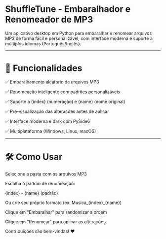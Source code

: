 # ShuffleTune - Embaralhador e Renomeador de MP3
Um aplicativo desktop em Python para embaralhar e renomear arquivos MP3 de forma fácil e personalizável, com interface moderna e suporte a múltiplos idiomas (Português/Inglês).


---------
# 🔧 Funcionalidades
✅ Embaralhamento aleatório de arquivos MP3

✅ Renomeação inteligente com padrões personalizáveis

✅ Suporte a {index} (numeração) e {name} (nome original)

✅ Pré-visualização das alterações antes de aplicar

✅ Interface moderna e dark com PySide6

✅ Multiplataforma (Windows, Linux, macOS)

---------

# 🛠 Como Usar
Selecione a pasta com os arquivos MP3

Escolha o padrão de renomeação:

{index} - {name} (padrão)

Ou crie seu próprio formato (ex: Musica_{index}_{name})

Clique em "Embaralhar" para randomizar a ordem

Clique em "Renomear" para aplicar as alterações


Contribuições são bem-vindas! ❤️
